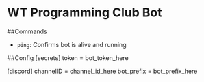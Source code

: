# WT Programming Club Bot

##Commands

- `ping`: Confirms bot is alive and running


##Config
[secrets]
token = bot_token_here

[discord]
channelID = channel_id_here
bot_prefix = bot_prefix_here
